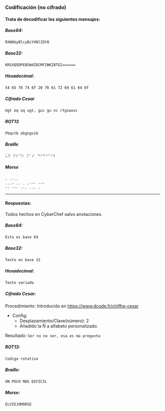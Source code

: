 ### Codificación (no cifrado)
#### Trata de decodificar los siguientes mensajes:
##### Base64:
```
RXN0byBlcyBiYXNlIDY0
```
##### Base32:
```
KRSXQ5DPEBSW4IDCMFZWKIBTGI======
```
##### Hexadecimal:
```
54 65 78 74 6f 20 76 61 72 69 61 64 6f
```
##### Cifrado Cesar
```
Ugt oq oq ugt, guc gu nc rtgiwovc
```
##### ROT13
```
Pbqvtb ebgngvib
```
##### Braille
```
⠥⠝⠀⠏⠕⠉⠕⠀⠍⠁⠎⠀⠙⠊⠋⠊⠉⠊⠇
```
##### Morse
```
. .-..
...- .. . .--- ---
-- --- .-. ... .
```

---
#### Respuestas:
Todos hechos en CyberChef salvo anotaciones.
##### Base64:
```Esto es base 64```
##### Base32:
```Texto en base 32```
##### Hexadecimal:
```Texto variado```
##### Cifrado Cesar:
Procedimiento:
Introducido en https://www.dcode.fr/chiffre-cesar
- Config:
    - Desplazamiento/Clave(número): 2
    - Añadido la Ñ a alfabeto personalizado.

Resultado:
```Ser no no ser, esa es ma pregunta```
##### ROT13:
```Codigo rotativo```

##### Braille:
```UN POCO MAS DIFICIL```

##### Morse:
```ELVIEJOMORSE```